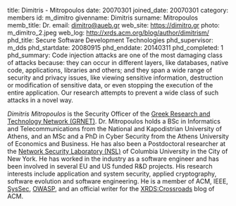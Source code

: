 title: Dimitris - Mitropoulos
date: 20070301
joined_date: 20070301
category: members
id: m_dimitro
givenname: Dimitris
surname: Mitropoulos
memb_title: Dr.
email: dimitro@aueb.gr
web_site: https://dimitro.gr
photo: m_dimitro_2.jpeg
web_log: http://xrds.acm.org/blog/author/dimitrism/
phd_title: Secure Software Development Technologies
phd_supervisor: m_dds
phd_startdate: 20080915
phd_enddate: 20140311
phd_completed: 1
phd_summary: Code injection attacks are one of the most damaging class of attacks because: they can occur in different layers, like databases, native code, applications, libraries and others; and they span a wide range of security and privacy issues, like viewing sensitive information, destruction or modification of sensitive data, or even stopping the execution of the entire application. Our research attempts to prevent a wide class of such attacks in a novel way.


_Dimitris Mitropoulos_ is the Security Officer of the [Greek Research and Technology Network (GRNET)](https://grnet.gr/).
Dr. Mitropoulos holds a BSc in Informatics and Telecommunications from the National and Kapodistrian University of Athens,
and an MSc and a PhD in Cyber Security from the Athens University of Economics and Business. He has also been a Postdoctoral researcher at the [Network Security Laboratory (NSL)](http://nsl.cs.columbia.edu/index.html) of Columbia University in the City of New York. He has worked in the industry as a software engineer and has been involved in several EU and US funded R&D projects. His research interests include application and system security, applied cryptography, software evolution and software engineering. He is a member of ACM, IEEE, [SysSec](http://www.syssec-project.eu/community/members/), [OWASP](http://www.owasp.org/index.php/Greece), and an official writer for the [XRDS:Crossroads](http://xrds.acm.org/blog/?author=8) blog of ACM.
